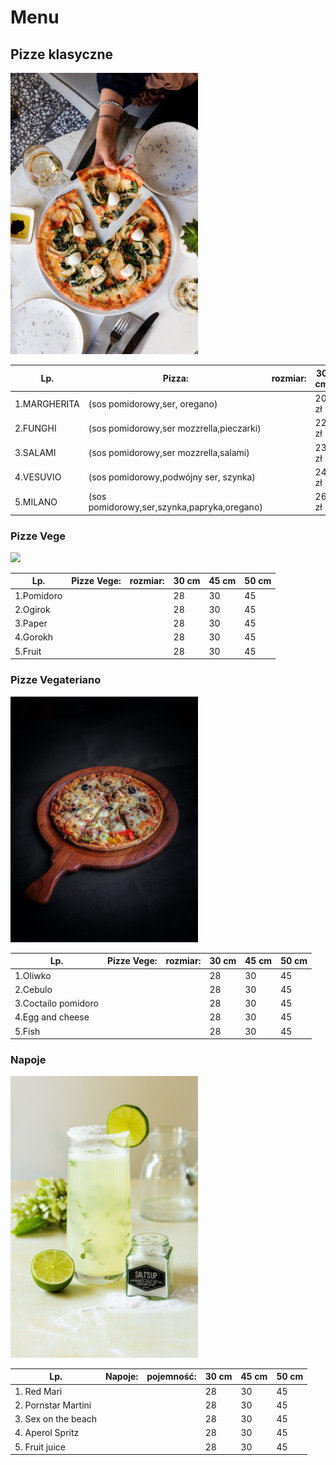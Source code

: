 # Menu

## Pizze klasyczne

<img src ="img/pinar-kucuk-Ae7jQFDTPk4-unsplash.jpg" width=300 >

|Lp.| Pizza:                                                    |rozmiar:| 30 cm| 50 cm|60 cm|
|------------|--------------------------------------------------|--------|------|------|-----|
|1.MARGHERITA|(sos pomidorowy,ser, oregano)                     |        | 20 zł| 30   | 35  |            
|2.FUNGHI    |(sos pomidorowy,ser mozzrella,pieczarki)          |        | 22 zł| 30   | 35  |     
|3.SALAMI    |(sos pomidorowy,ser mozzrella,salami)             |        | 23 zł| 38   | 40  |     
|4.VESUVIO   |(sos pomidorowy,podwójny ser, szynka)             |        | 24 zł| 37   | 43  |     
|5.MILANO    |(sos pomidorowy,ser,szynka,papryka,oregano)       |        | 26 zł| 39   | 30  |     

### Pizze Vege

<img src ="img/jonas-kakaroto-zlKdLdMREtE-unsplash.jpg" width=300 >

|Lp.| Pizze Vege:                                               |rozmiar:|30 cm | 45 cm|50 cm|
|----------------|----------------------------------------------|--------|------|------|-----|
|     1.Pomidoro |                                              |        |  28  |   30 |   45|                         
|     2.Ogirok   |                                              |        |  28  |   30 |   45|   
|     3.Paper    |                                              |        |  28  |   30 |   45|  
|     4.Gorokh   |                                              |        |  28  |   30 |   45|  
|     5.Fruit    |                                              |        |  28  |   30 |   45| 

### Pizze Vegateriano

<img src ="img/sahal-hameed-Nq9KlQTTEbQ-unsplash.jpg" width=300 >

|Lp.| Pizze Vege:                                               |rozmiar:|30 cm | 45 cm|50 cm|
|------------------------|--------------------------------------|--------|------|------|-----|
|     1.Oliwko           |                                      |        |  28  |   30 |   45|                         
|     2.Cebulo           |                                      |        |  28  |   30 |   45|   
|     3.Coctailo pomidoro|                                      |        |  28  |   30 |   45|  
|     4.Egg and cheese   |                                      |        |  28  |   30 |   45|  
|     5.Fish             |                                      |        |  28  |   30 |   45| 




### Napoje
<img src ="img/piret-ilver-uKp_coL3jNg-unsplash.jpg" width=300 >

|Lp.| Napoje:                                                  |pojemność:|30 cm | 45 cm|50 cm|
|---------------------|----------------------------------------|----------|------|------|-----|
|1.   Red Mari        |                                        |          |  28  |   30 |   45|                         
|2.   Pornstar Martini|                                        |          |  28  |   30 |   45|   
|3.   Sex on the beach|                                        |          |  28  |   30 |   45|  
|4.   Aperol Spritz   |                                        |          |  28  |   30 |   45|  
|5.   Fruit juice     |                                        |          |  28  |   30 |   45| 

